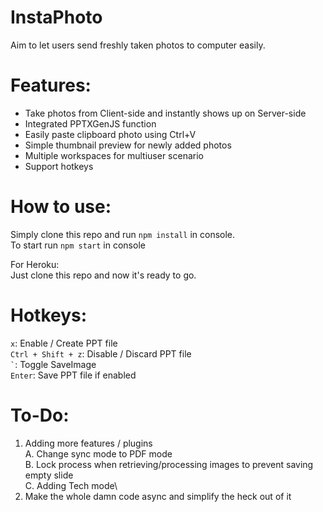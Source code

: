 # **InstaPhoto**
Aim to let users send freshly taken photos to computer easily.


# Features:
- Take photos from Client-side and instantly shows up on Server-side
- Integrated PPTXGenJS function
- Easily paste clipboard photo using Ctrl+V
- Simple thumbnail preview for newly added photos 
- Multiple workspaces for multiuser scenario
- Support hotkeys

# How to use:

Simply clone this repo and run `npm install` in console.\
To start run `npm start` in console

For Heroku:\
Just clone this repo and now it's ready to go. 

# Hotkeys:

`x`: Enable / Create PPT file\
`Ctrl + Shift + z`: Disable / Discard PPT file\
`` ` ``: Toggle SaveImage\
`Enter`: Save PPT file if enabled


# To-Do:
 1. Adding more features / plugins\
	A. Change sync mode to PDF mode\
	B. Lock process when retrieving/processing images to prevent saving empty slide\
	C. Adding Tech mode\
 2. Make the whole damn code async and simplify the heck out of it